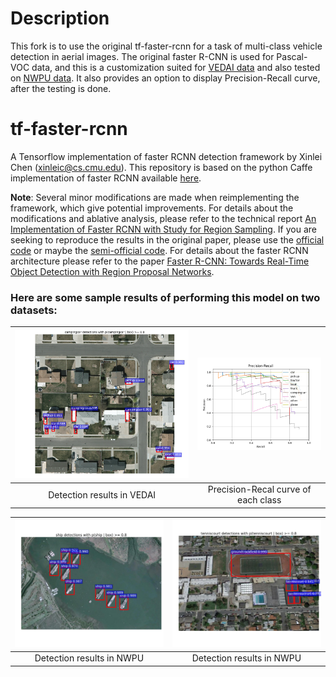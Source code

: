 # Description
This fork is to use the original tf-faster-rcnn for a task of multi-class vehicle detection in aerial images. The original faster R-CNN is used for Pascal-VOC data, and this is a customization suited for [VEDAI data](https://downloads.greyc.fr/vedai/) and also tested on [NWPU data](http://www.escience.cn/people/JunweiHan/NWPUVHR10dataset.html). It also provides an option to display Precision-Recall curve, after the testing is done.

# tf-faster-rcnn
A Tensorflow implementation of faster RCNN detection framework by Xinlei Chen (xinleic@cs.cmu.edu). This repository is based on the python Caffe implementation of faster RCNN available [here](https://github.com/rbgirshick/py-faster-rcnn).

**Note**: Several minor modifications are made when reimplementing the framework, which give potential improvements. For details about the modifications and ablative analysis, please refer to the technical report [An Implementation of Faster RCNN with Study for Region Sampling](https://arxiv.org/pdf/1702.02138.pdf). If you are seeking to reproduce the results in the original paper, please use the [official code](https://github.com/ShaoqingRen/faster_rcnn) or maybe the [semi-official code](https://github.com/rbgirshick/py-faster-rcnn). For details about the faster RCNN architecture please refer to the paper [Faster R-CNN: Towards Real-Time Object Detection with Region Proposal Networks](http://arxiv.org/pdf/1506.01497.pdf).


### Here are some sample results of performing this model on two datasets:

![](https://github.com/hadi-ghnd/tf-faster-rcnn/blob/master/data/imgs/figure_4.png)      |  ![](https://github.com/hadi-ghnd/tf-faster-rcnn/blob/master/data/imgs/figure_2.png)
:-------------------------:|:-------------------------:
Detection results in VEDAI |  Precision-Recal curve of each class


![]( https://github.com/hadi-ghnd/tf-faster-rcnn/blob/master/data/imgs/figure_21.png )      |  ![]( https://github.com/hadi-ghnd/tf-faster-rcnn/blob/master/data/imgs/figure_34.png )
:-------------------------:|:-------------------------:
Detection results in NWPU | Detection results in NWPU
